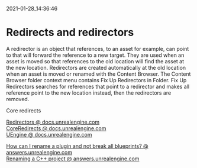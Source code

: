 2021-01-28_14:36:46

# Redirects and redirectors

A redirector is an object that references, to an asset for example, can point to that will forward the reference to a new target.
They are used when an asset is moved so that references to the old location will find the asset at the new location.
Redirectors are created automatically at the old location when an asset is moved or renamed with the Content Browser.
The Content Browser folder context menu contains Fix Up Redirectors in Folder.
Fix Up Redirectors searches for references that point to a redirector and makes all reference point to the new location instead, then the redirectors are removed.

Core redirects

[Redirectors @ docs.unrealengine.com](https://docs.unrealengine.com/en-US/ProductionPipelines/Redirectors/index.html)  
[CoreRedirects @ docs.unrealengine.com](https://docs.unrealengine.com/en-US/ProgrammingAndScripting/ProgrammingWithCPP/Assets/CoreRedirects/index.html)  
[UEngine @ docs.unrealengine.com](https://docs.unrealengine.com/en-US/API/Runtime/Engine/Engine/UEngine/index.html)  

[How can I rename a plugin and not break all blueprints? @ answers.unrealengine.com](https://answers.unrealengine.com/questions/355744/view.html)  
[Renaming a C++ project @ answers.unrealengine.com](https://answers.unrealengine.com/questions/242407/renaming-a-c-project.html)  

